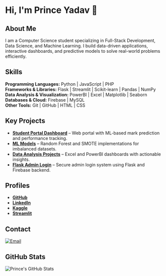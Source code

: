 # Hi, I'm Prince Yadav 👋

## About Me
I am a Computer Science student specializing in Full-Stack Development, Data Science, and Machine Learning. I build data-driven applications, interactive dashboards, and predictive models to solve real-world problems efficiently.

## Skills
**Programming Languages:** Python | JavaScript | PHP  
**Frameworks & Libraries:** Flask | Streamlit | Scikit-learn | Pandas | NumPy  
**Data Analysis & Visualization:** PowerBI | Excel | Matplotlib | Seaborn  
**Databases & Cloud:** Firebase | MySQL  
**Other Tools:** Git | GitHub | HTML | CSS  

## Key Projects
- **[Student Portal Dashboard](https://github.com/prince-yadav/student-portal)** – Web portal with ML-based mark prediction and performance tracking.  
- **[ML Models](https://github.com/prince-yadav/ml-models)** – Random Forest and SMOTE implementations for imbalanced datasets.  
- **[Data Analysis Projects](https://github.com/prince-yadav/data-analysis)** – Excel and PowerBI dashboards with actionable insights.  
- **[Flask Admin Login](https://github.com/prince-yadav/flask-admin-login)** – Secure admin login system using Flask and Firebase backend.  

## Profiles
- **[GitHub](https://github.com/prince-yadav)**  
- **[LinkedIn](https://linkedin.com/in/princeyadav)**  
- **[Kaggle](https://www.kaggle.com/princeyadav)**  
- **[Streamlit](https://share.streamlit.io/prince-yadav)**  

## Contact
[![Email](https://img.shields.io/badge/Email-prince.yadav@email.com-red?style=flat-square&logo=gmail)](mailto:prince.yadav@email.com)  

## GitHub Stats
![Prince's GitHub Stats](https://github-readme-stats.vercel.app/api?username=prince-yadav&show_icons=true&theme=radical)
